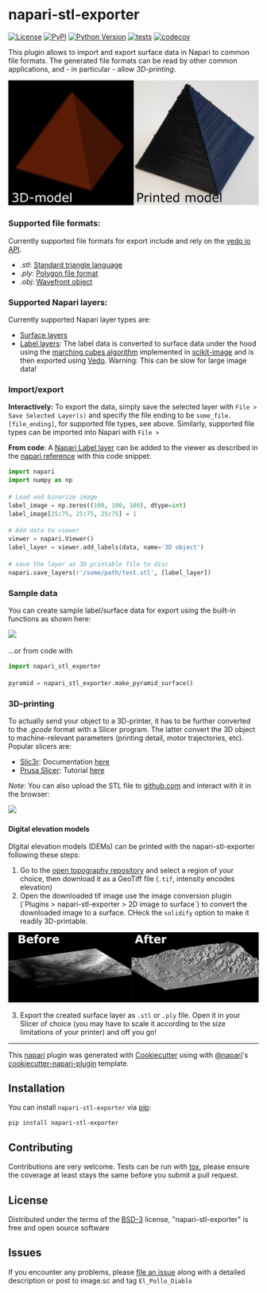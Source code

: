 # napari-stl-exporter

[![License](https://img.shields.io/pypi/l/napari-stl-exporter.svg?color=green)](https://github.com/jo-mueller/napari-stl-exporter/raw/master/LICENSE)
[![PyPI](https://img.shields.io/pypi/v/napari-stl-exporter.svg?color=green)](https://pypi.org/project/napari-stl-exporter)
[![Python Version](https://img.shields.io/pypi/pyversions/napari-stl-exporter.svg?color=green)](https://python.org)
[![tests](https://github.com/jo-mueller/napari-stl-exporter/workflows/tests/badge.svg)](https://github.com/jo-mueller/napari-stl-exporter/actions)
[![codecov](https://codecov.io/gh/jo-mueller/napari-stl-exporter/branch/main/graph/badge.svg?token=9zctLzazD9)](https://codecov.io/gh/jo-mueller/napari-stl-exporter)

This plugin allows to import and export surface data in Napari to common file formats. The generated file formats can be read by other common applications, and - in particular - allow *3D-printing*.

![](https://github.com/jo-mueller/napari-stl-exporter/raw/main/doc/model_and_printed_model.png)


### Supported file formats:
Currently supported file formats for export include and rely on the [vedo io API](https://vedo.embl.es/autodocs/content/vedo/io.html#vedo.io).
* *.stl*: [Standard triangle language](https://en.wikipedia.org/wiki/STL_%28file_format%29)
* *.ply*: [Polygon file format](https://en.wikipedia.org/wiki/PLY_(file_format))
* *.obj*: [Wavefront object](https://en.wikipedia.org/wiki/Wavefront_.obj_file)

### Supported Napari layers:

Currently supported Napari layer types are:
* [Surface layers](https://napari.org/howtos/layers/surface.html)
* [Label layers](https://napari.org/howtos/layers/labels.html): The label data is converted to surface data under the hood using the [marching cubes algorithm](https://scikit-image.org/docs/dev/api/skimage.measure.html#skimage.measure.marching_cubes) implemented in [scikit-image](https://scikit-image.org/) and is then exported using [Vedo](https://vedo.embl.es/). Warning: This can be slow for large image data!

### Import/export

**Interactively:** To export the data, simply save the selected layer with `File > Save Selected Layer(s)` and specify the file ending to be `some_file.[file_ending]`, for supported file types, see above. Similarly, supported file types can be imported into Napari with `File > `

**From code**: A [Napari Label layer](https://napari.org/api/napari.layers.Labels.html) can be added to the viewer as described in the [napari reference](https://napari.org/gallery/add_labels.html?highlight=add_labels) with this code snippet:

```python
import napari
import numpy as np

# Load and binarize image
label_image = np.zeros((100, 100, 100), dtype=int)
label_image[25:75, 25:75, 25:75] = 1

# Add data to viewer
viewer = napari.Viewer()
label_layer = viewer.add_labels(data, name='3D object')

# save the layer as 3D printable file to disc
napari.save_layers(r'/some/path/test.stl', [label_layer])
```

### Sample data
You can create sample label/surface data for export using the built-in functions as shown here:

![](https://github.com/jo-mueller/napari-stl-exporter/raw/main/doc/1_sample_data.png)

...or from code with

```Python
import napari_stl_exporter

pyramid = napari_stl_exporter.make_pyramid_surface()

```

### 3D-printing
To actually send your object to a 3D-printer, it has to be further converted to the *.gcode* format with a Slicer program. The latter convert the 3D object to machine-relevant parameters (printing detail, motor trajectories, etc). Popular slicers are:

* [Slic3r](https://slic3r.org/): Documentation [here](https://manual.slic3r.org/intro/overview)
* [Prusa Slicer](https://www.prusa3d.com/prusaslicer/): Tutorial [here](https://help.prusa3d.com/en/article/first-print-with-prusaslicer_1753)

*Note*: You can also upload the STL file to [github.com](https://github.com) and interact with it in the browser:

![](https://github.com/jo-mueller/napari-stl-exporter/raw/main/doc/pyramid_browser_screenshot.png)

#### Digital elevation models

DIgital elevation models (DEMs) can be printed with the napari-stl-exporter following these steps:

1. Go to the [open topography repository](https://portal.opentopography.org/raster?opentopoID=OTSDEM.032021.4326.2) and select a region of your choice, then download it as a GeoTiff file (`.tif`, intensity encodes elevation)
2. Open the downloaded tif image use the image conversion plugin (´Plugins > napari-stl-exporter > 2D image to surface´) to convert the downloaded image to a surface. CHeck the `solidify` option to make it readily 3D-printable.

![](https://github.com/jo-mueller/napari-stl-exporter/raw/main/doc/landscape_to_surface.png)

3. Export the created surface layer as `.stl` or `.ply` file. Open it in your Slicer of choice (you may have to scale it according to the size limitations of your printer) and off you go!

----------------------------------

This [napari] plugin was generated with [Cookiecutter] using with [@napari]'s [cookiecutter-napari-plugin] template.

<!--
Don't miss the full getting started guide to set up your new package:
https://github.com/napari/cookiecutter-napari-plugin#getting-started

and review the napari docs for plugin developers:
https://napari.org/docs/plugins/index.html
-->

## Installation

You can install `napari-stl-exporter` via [pip]:

    pip install napari-stl-exporter

## Contributing

Contributions are very welcome. Tests can be run with [tox], please ensure
the coverage at least stays the same before you submit a pull request.

## License

Distributed under the terms of the [BSD-3] license,
"napari-stl-exporter" is free and open source software

## Issues

If you encounter any problems, please [file an issue](https://github.com/jo-mueller/napari-stl-exporter/issues) along with a detailed description or post to image.sc and tag ```El_Pollo_Diablo```

[napari]: https://github.com/napari/napari
[Cookiecutter]: https://github.com/audreyr/cookiecutter
[@napari]: https://github.com/napari
[MIT]: http://opensource.org/licenses/MIT
[BSD-3]: http://opensource.org/licenses/BSD-3-Clause
[GNU GPL v3.0]: http://www.gnu.org/licenses/gpl-3.0.txt
[GNU LGPL v3.0]: http://www.gnu.org/licenses/lgpl-3.0.txt
[Apache Software License 2.0]: http://www.apache.org/licenses/LICENSE-2.0
[Mozilla Public License 2.0]: https://www.mozilla.org/media/MPL/2.0/index.txt
[cookiecutter-napari-plugin]: https://github.com/napari/cookiecutter-napari-plugin

[napari]: https://github.com/napari/napari
[tox]: https://tox.readthedocs.io/en/latest/
[pip]: https://pypi.org/project/pip/
[PyPI]: https://pypi.org/
